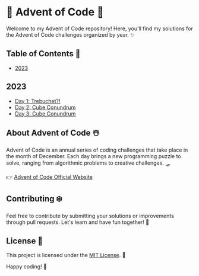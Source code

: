# 🎄 Advent of Code 🎅

Welcome to my Advent of Code repository! Here, you'll find my solutions for the Advent of Code challenges organized by year. ✨

## Table of Contents 🎁

- [2023](#2023)

## 2023
- [Day 1: Trebuchet?!](2023/day1/problem.md)
- [Day 2: Cube Conundrum](2023/day2/problem.md)
- [Day 3: Cube Conundrum](2023/day3/problem.md)

## About Advent of Code ☃️

Advent of Code is an annual series of coding challenges that take place in the month of December. Each day brings a new programming puzzle to solve, ranging from algorithmic problems to creative challenges. 🛷

👉 [Advent of Code Official Website](https://adventofcode.com/)

## Contributing ❄️

Feel free to contribute by submitting your solutions or improvements through pull requests. Let's learn and have fun together! 🎀

## License 🦌

This project is licensed under the [MIT License](LICENSE). 🍬

Happy coding! 🚀
